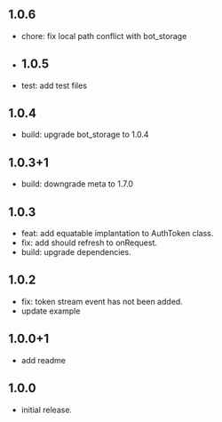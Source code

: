 ## 1.0.6

* chore: fix local path conflict with bot_storage

* ## 1.0.5

* test: add test files

## 1.0.4

* build: upgrade bot_storage to 1.0.4 

## 1.0.3+1

* build: downgrade meta to 1.7.0

## 1.0.3

* feat: add equatable implantation to AuthToken class.
* fix: add should refresh to onRequest.
* build: upgrade dependencies.


## 1.0.2

* fix: token stream  event has not been added.
* update example


## 1.0.0+1

* add readme

## 1.0.0

* initial release.
